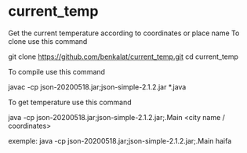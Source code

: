 # current_temp
Get the current temperature according to coordinates or place name
To clone use this command

git clone https://github.com/benkalat/current_temp.git
cd current_temp

To compile use this command

javac -cp json-20200518.jar;json-simple-2.1.2.jar *.java

To get temperature use this command

java -cp json-20200518.jar;json-simple-2.1.2.jar;.Main <city name / coordinates>
 
 exemple:
 java -cp json-20200518.jar;json-simple-2.1.2.jar;.Main haifa


